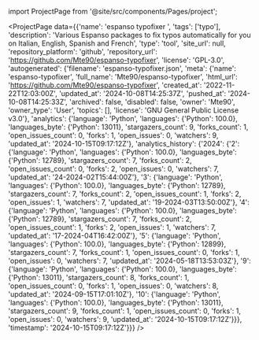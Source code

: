 
import ProjectPage from '@site/src/components/Pages/project';

<ProjectPage
    data={{'name': 'espanso typofixer ', 'tags': ['typo'], 'description': 'Various Espanso packages to fix typos automatically for you on Italian, English, Spanish and French', 'type': 'tool', 'site_url': null, 'repository_platform': 'github', 'repository_url': 'https://github.com/Mte90/espanso-typofixer', 'license': 'GPL-3.0', 'autogenerated': {'filename': 'espanso-typofixer.json', 'meta': {'name': 'espanso-typofixer', 'full_name': 'Mte90/espanso-typofixer', 'html_url': 'https://github.com/Mte90/espanso-typofixer', 'created_at': '2022-11-22T12:03:00Z', 'updated_at': '2024-10-08T14:25:37Z', 'pushed_at': '2024-10-08T14:25:33Z', 'archived': false, 'disabled': false, 'owner': 'Mte90', 'owner_type': 'User', 'topics': [], 'license': 'GNU General Public License v3.0'}, 'analytics': {'language': 'Python', 'languages': {'Python': 100.0}, 'languages_byte': {'Python': 13011}, 'stargazers_count': 9, 'forks_count': 1, 'open_issues_count': 0, 'forks': 1, 'open_issues': 0, 'watchers': 9, 'updated_at': '2024-10-15T09:17:12Z'}, 'analytics_history': {'2024': {'2': {'language': 'Python', 'languages': {'Python': 100.0}, 'languages_byte': {'Python': 12789}, 'stargazers_count': 7, 'forks_count': 2, 'open_issues_count': 0, 'forks': 2, 'open_issues': 0, 'watchers': 7, 'updated_at': '24-2024-02T15:44:00Z'}, '3': {'language': 'Python', 'languages': {'Python': 100.0}, 'languages_byte': {'Python': 12789}, 'stargazers_count': 7, 'forks_count': 2, 'open_issues_count': 1, 'forks': 2, 'open_issues': 1, 'watchers': 7, 'updated_at': '19-2024-03T13:50:00Z'}, '4': {'language': 'Python', 'languages': {'Python': 100.0}, 'languages_byte': {'Python': 12789}, 'stargazers_count': 7, 'forks_count': 2, 'open_issues_count': 1, 'forks': 2, 'open_issues': 1, 'watchers': 7, 'updated_at': '17-2024-04T16:42:00Z'}, '5': {'language': 'Python', 'languages': {'Python': 100.0}, 'languages_byte': {'Python': 12899}, 'stargazers_count': 7, 'forks_count': 1, 'open_issues_count': 0, 'forks': 1, 'open_issues': 0, 'watchers': 7, 'updated_at': '2024-05-18T13:53:03Z'}, '9': {'language': 'Python', 'languages': {'Python': 100.0}, 'languages_byte': {'Python': 13011}, 'stargazers_count': 8, 'forks_count': 1, 'open_issues_count': 0, 'forks': 1, 'open_issues': 0, 'watchers': 8, 'updated_at': '2024-09-15T17:01:10Z'}, '10': {'language': 'Python', 'languages': {'Python': 100.0}, 'languages_byte': {'Python': 13011}, 'stargazers_count': 9, 'forks_count': 1, 'open_issues_count': 0, 'forks': 1, 'open_issues': 0, 'watchers': 9, 'updated_at': '2024-10-15T09:17:12Z'}}}, 'timestamp': '2024-10-15T09:17:12Z'}}}
/>
